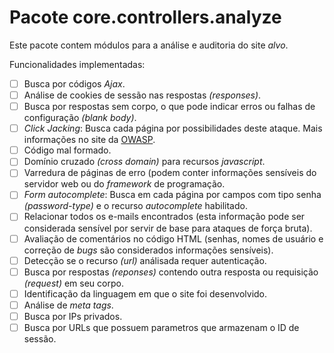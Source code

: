 Pacote core.controllers.analyze
============================

Este pacote contem módulos para a análise e auditoria do site _alvo_.

Funcionalidades implementadas:

- [ ] Busca por códigos _Ajax_.
- [ ] Análise de cookies de sessão nas respostas _(responses)_.
- [ ] Busca por respostas sem corpo, o que pode indicar erros ou falhas de configuração _(blank body)_.
- [ ] _Click Jacking_: Busca cada página por possibilidades deste ataque. Mais informações no site da [OWASP](https://www.owasp.org/index.php/Clickjacking).
- [ ] Código mal formado.
- [ ] Domínio cruzado _(cross domain)_ para recursos _javascript_.
- [ ] Varredura de páginas de erro (podem conter informações sensíveis do servidor web ou do _framework_ de programação.
- [ ] _Form autocomplete_: Busca em cada página por campos com tipo senha _(password-type)_ e o recurso _autocomplete_ habilitado.
- [ ] Relacionar todos os e-mails encontrados (esta informação pode ser considerada sensível por servir de base para ataques de força bruta).
- [ ] Avaliação de comentários no código HTML (senhas, nomes de usuário e correção de _bugs_ são considerados informações sensíveis).
- [ ] Detecção se o recurso _(url)_ análisada requer autenticação.
- [ ] Busca por respostas _(reponses)_ contendo outra resposta ou requisição _(request)_ em seu corpo.
- [ ] Identificação da linguagem em que o site foi desenvolvido.
- [ ] Análise de _meta tags_.
- [ ] Busca por IPs privados.
- [ ] Busca por URLs que possuem parametros que armazenam o ID de sessão.
